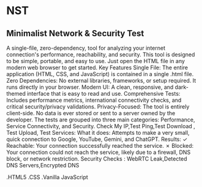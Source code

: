 # NST
## Minimalist Network &amp; Security Test
A single-file, zero-dependency, tool for analyzing your internet connection's performance, reachability, and security.
This tool is designed to be simple, portable, and easy to use. Just open the HTML file in any modern web browser to get started.
Key Features
Single File: The entire application (HTML, CSS, and JavaScript) is contained in a single .html file.
Zero Dependencies: No external libraries, frameworks, or setup required. It runs directly in your browser.
Modern UI: A clean, responsive, and dark-themed interface that is easy to read and use.
Comprehensive Tests: Includes performance metrics, international connectivity checks, and critical security/privacy validations.
Privacy-Focused: The tool is entirely client-side. No data is ever stored or sent to a server owned by the developer.
The tests are grouped into three main categories: Performance, Service Connectivity, and Security.
Check My IP,Test Ping,Test Download , Test Upload,
Test Services:
What it does: Attempts to make a very small, quick connection to Google, YouTube, Gemini, and ChatGPT.
Results:
✓ Reachable: Your connection successfully reached the service.
✗ Blocked: Your connection could not reach the service, likely due to a firewall, DNS block, or network restriction.
Security Checks :
WebRTC Leak,Detected DNS Servers,Encrypted DNS

.HTML5
.CSS
.Vanilla JavaScript

